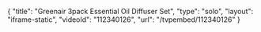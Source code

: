 {
    "title": "Greenair 3pack Essential Oil Diffuser Set",
    "type": "solo",
    "layout": "iframe-static",
    "videoId": "112340126",
    "url": "\/tvpembed\/112340126"
}